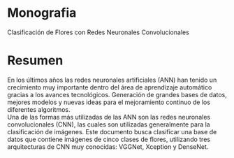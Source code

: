 # Monografia
 Clasificación de Flores con Redes Neuronales Convolucionales
# Resumen
En los últimos años las redes neuronales artificiales (ANN) han tenido un crecimiento muy importante dentro del área de aprendizaje automático gracias a los avances tecnológicos. Generación de grandes bases de datos, mejores modelos y nuevas ideas para el mejoramiento continuo de los diferentes algoritmos.  
Una de las formas más utilizadas de las ANN son las redes neuronales convolucionales (CNN), las cuales son utilizadas generalmente para la clasificación de imágenes. Este documento busca clasificar una base de datos que contiene imágenes de cinco clases de flores, utilizando tres arquitecturas de CNN muy conocidas: VGGNet, Xception y DenseNet. 

